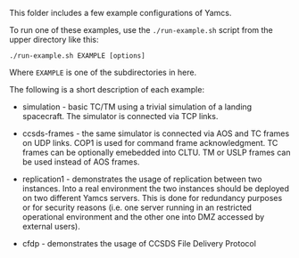 This folder includes a few example configurations of Yamcs.

To run one of these examples, use the `./run-example.sh` script from the upper
directory like this:

    ./run-example.sh EXAMPLE [options]

Where `EXAMPLE` is one of the subdirectories in here.

The following is a short description of each example:
* simulation - basic TC/TM using a trivial simulation of a landing spacecraft. The simulator is connected via TCP links.
* ccsds-frames - the same simulator is connected via AOS and TC frames on UDP links. COP1 is used for command frame acknowledgment. TC frames can be optionally emebedded into CLTU. TM or USLP frames can be used instead of AOS frames.
* replication1 - demonstrates the usage of replication between two instances. Into a real environment the two instances should be deployed on two different Yamcs servers. This is done for redundancy purposes or for security reasons (i.e. one server running in an restricted operational environment and the other one into DMZ accessed by external users).

* cfdp - demonstrates the usage of CCSDS File Delivery Protocol
